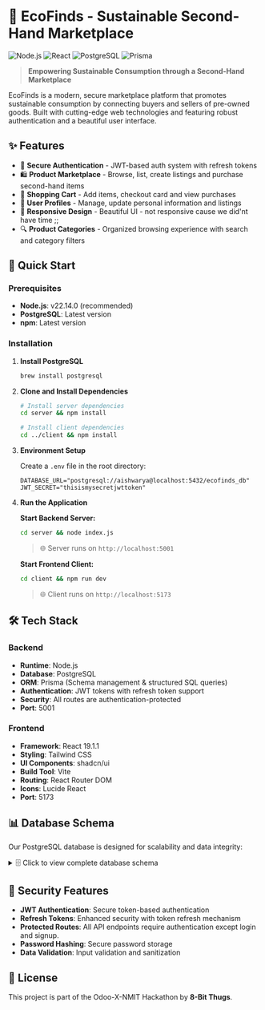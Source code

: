 # 🌱 EcoFinds - Sustainable Second-Hand Marketplace

![Node.js](https://img.shields.io/badge/Node.js-v22.14.0-green.svg)
![React](https://img.shields.io/badge/React-19.1.1-blue.svg)
![PostgreSQL](https://img.shields.io/badge/PostgreSQL-Database-blue.svg)
![Prisma](https://img.shields.io/badge/Prisma-ORM-2D3748.svg)

> **Empowering Sustainable Consumption through a Second-Hand Marketplace**

EcoFinds is a modern, secure marketplace platform that promotes sustainable consumption by connecting buyers and sellers of pre-owned goods. Built with cutting-edge web technologies and featuring robust authentication and a beautiful user interface.

## ✨ Features

- 🔐 **Secure Authentication** - JWT-based auth system with refresh tokens
- 🛍️ **Product Marketplace** - Browse, list, create listings and purchase second-hand items
- 🛒 **Shopping Cart** - Add items, checkout card and view purchases
- 👤 **User Profiles** - Manage, update personal information and listings
- 📱 **Responsive Design** - Beautiful UI - not responsive cause we did'nt have time ;;
- 🔍 **Product Categories** - Organized browsing experience with search and category filters

## 🚀 Quick Start

### Prerequisites

- **Node.js**: v22.14.0 (recommended)
- **PostgreSQL**: Latest version
- **npm**: Latest version

### Installation

1. **Install PostgreSQL**
   ```bash
   brew install postgresql
   ```

2. **Clone and Install Dependencies**
   ```bash
   # Install server dependencies
   cd server && npm install
   
   # Install client dependencies
   cd ../client && npm install
   ```

3. **Environment Setup**
   
   Create a `.env` file in the root directory:
   ```env
   DATABASE_URL="postgresql://aishwarya@localhost:5432/ecofinds_db"
   JWT_SECRET="thisismysecretjwttoken"
   ```

4. **Run the Application**
   
   **Start Backend Server:**
   ```bash
   cd server && node index.js
   ```
   > 🌐 Server runs on `http://localhost:5001`
   
   **Start Frontend Client:**
   ```bash
   cd client && npm run dev
   ```
   > 🌐 Client runs on `http://localhost:5173`

## 🛠️ Tech Stack

### Backend
- **Runtime**: Node.js
- **Database**: PostgreSQL
- **ORM**: Prisma (Schema management & structured SQL queries)
- **Authentication**: JWT tokens with refresh token support
- **Security**: All routes are authentication-protected
- **Port**: 5001

### Frontend
- **Framework**: React 19.1.1
- **Styling**: Tailwind CSS
- **UI Components**: shadcn/ui
- **Build Tool**: Vite
- **Routing**: React Router DOM
- **Icons**: Lucide React
- **Port**: 5173

## 📊 Database Schema

Our PostgreSQL database is designed for scalability and data integrity:

<details>
<summary>🗄️ Click to view complete database schema</summary>

```sql
-- Users table - stores user information
CREATE TABLE users (
    id SERIAL PRIMARY KEY,
    first_name VARCHAR(256),
    last_name VARCHAR(256),
    email VARCHAR(256) UNIQUE NOT NULL,
    location VARCHAR(256),
    password_hash VARCHAR(256) NOT NULL,
    profile_picture_url TEXT,
    user_address TEXT NOT NULL,
    phone VARCHAR(20),
    createdAt TIMESTAMP WITH TIME ZONE DEFAULT CURRENT_TIMESTAMP,
    jwt_token VARCHAR(256),
    refresh_token VARCHAR(256)
);

-- Categories lookup table
CREATE TABLE categories (
    id SERIAL PRIMARY KEY,
    name VARCHAR(255) UNIQUE NOT NULL
);

-- Conditions lookup table
CREATE TABLE conditions (
    id SERIAL PRIMARY KEY,
    description VARCHAR(255) UNIQUE NOT NULL
);

-- Products table - stores all item details
CREATE TABLE products (
    id SERIAL PRIMARY KEY,
    user_id INTEGER NOT NULL REFERENCES users(id) ON DELETE CASCADE,
    title VARCHAR(255) NOT NULL,
    description TEXT,
    price NUMERIC(10, 2) NOT NULL,
    category_id INTEGER REFERENCES categories(id),
    condition_id INTEGER REFERENCES conditions(id),
    image_urls TEXT[],
    createdAt TIMESTAMP WITH TIME ZONE DEFAULT CURRENT_TIMESTAMP
);

-- Cart items table
CREATE TABLE cart_items (
    id SERIAL PRIMARY KEY,
    user_id INTEGER NOT NULL REFERENCES users(id) ON DELETE CASCADE,
    product_id INTEGER NOT NULL REFERENCES products(id) ON DELETE CASCADE,
    quantity INTEGER NOT NULL DEFAULT 1,
    UNIQUE (user_id, product_id)
);

-- Orders table - completed orders
CREATE TABLE orders (
    id SERIAL PRIMARY KEY,
    user_id INTEGER NOT NULL REFERENCES users(id) ON DELETE CASCADE,
    total_price NUMERIC(10, 2) NOT NULL,
    order_date TIMESTAMP WITH TIME ZONE DEFAULT CURRENT_TIMESTAMP
);

-- Order items table - items within each order
CREATE TABLE order_items (
    id SERIAL PRIMARY KEY,
    order_id INTEGER NOT NULL REFERENCES orders(id) ON DELETE CASCADE,
    product_id INTEGER NOT NULL REFERENCES products(id),
    quantity INTEGER NOT NULL,
    price_at_purchase NUMERIC(10, 2) NOT NULL
);
```

</details>

## 🔐 Security Features

- **JWT Authentication**: Secure token-based authentication
- **Refresh Tokens**: Enhanced security with token refresh mechanism
- **Protected Routes**: All API endpoints require authentication except login and signup.
- **Password Hashing**: Secure password storage
- **Data Validation**: Input validation and sanitization


## 📄 License

This project is part of the Odoo-X-NMIT Hackathon by **8-Bit Thugs**.
